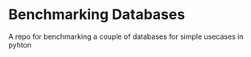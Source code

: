 # Benchmarking Databases
A repo for benchmarking a couple of databases for simple usecases in pyhton
